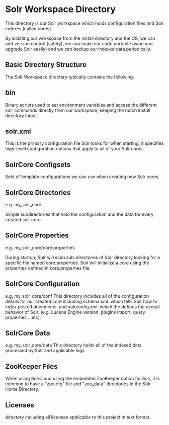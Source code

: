 Solr Workspace Directory
================================

This directory is our Solr workspace which holds 
configuration files and Solr indexes (called cores).

By isolating our workspace from the install directory and the OS, 
we can add version control (safety), we can make our 
code portable (wipe and upgrade Solr easily) and we can 
backup our indexed data periodically.

Basic Directory Structure
-------------------------

The Solr Workspace directory typically contains the following:

## bin
Binary scripts used to set environment variables and access the different 
solr commands directly from our workspace, keeping the nutch install 
directory intact.

## solr.xml
This is the primary configuration file Solr looks for when starting;
it specifies high-level configuration options that apply to all
of your Solr cores.

## SolrCore Configsets
Sets of template configurations we can use when creating new Solr 
cores.

## SolrCore Directories 
e.g. my_solr_core

Simple subdirectories that hold the configuration and the data for every 
created solr core. 

## SolrCore Properties 
e.g. my_solr_core/core.properties

During startup, Solr will scan sub-directories of Solr directory looking for
a specific file named core.properties. Solr will initialize a core using 
the properties defined in core.properties file.

## SolrCore Configuration
e.g. my_solr_core/conf
This directory includes all of the configuration details for our created 
core including schema.xml: which tells Solr how to index posted documents. 
and solrconfig.xml: which the defines the overall behavior of Solr. (e.g. 
Lucene Engine version, plugins import, query properties ...etc).

## SolrCore Data
e.g. my_solr_core/data
This directory holds all of the indexed data processed by Solr and applicable 
logs.

## ZooKeeper Files
When using SolrCloud using the embedded ZooKeeper option for Solr, it is 
common to have a "zoo.cfg" file and "zoo_data" directories in the Solr Home 
Directory.

## Licenses
directory including all licenses applicable to this project in text format.
